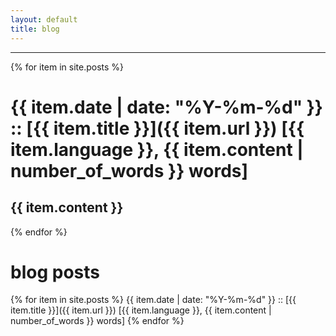 ```yaml
---
layout: default
title: blog
---
```


---

{% for item in site.posts %}

# {{ item.date | date: "%Y-%m-%d" }} :: [{{ item.title }}]({{ item.url }}) [{{ item.language }}, {{ item.content | number_of_words }} words]

{{ item.content }}
---
{% endfor %}

# blog posts

{% for item in site.posts %}
{{ item.date | date: "%Y-%m-%d" }} :: [{{ item.title }}]({{ item.url }}) [{{ item.language }}, {{ item.content | number_of_words }} words]
{% endfor %}